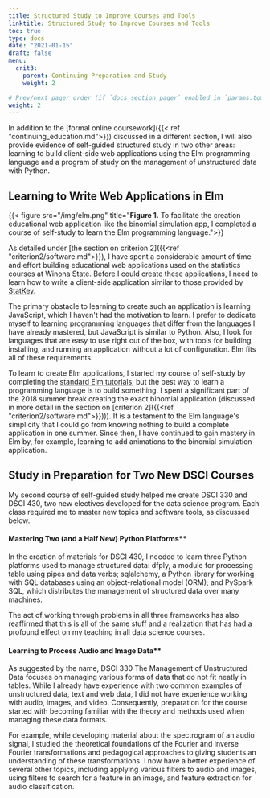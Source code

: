 ```yaml
---
title: Structured Study to Improve Courses and Tools
linktitle: Structured Study to Improve Courses and Tools
toc: true
type: docs
date: "2021-01-15"
draft: false
menu:
  crit3:
    parent: Continuing Preparation and Study
    weight: 2

# Prev/next pager order (if `docs_section_pager` enabled in `params.toml`)
weight: 2
---
```


In addition to the [formal online coursework]({{< ref
"continuing_education.md">}}) discussed in a different section, I will also
provide evidence of self-guided structured study in two other areas: learning
to build client-side web applications using the Elm programming language and
a program of study on the management of unstructured data with Python.

## Learning to Write Web Applications in Elm

{{< figure src="/img/elm.png" title="**Figure 1.** To facilitate the creation educational web application like the binomial simulation app, I completed a course of self-study to learn the Elm programming language.">}}


As detailed under [the section on criterion 2]({{<ref
"criterion2/software.md">}}), I have spent a considerable amount of time and
effort building educational web applications used on the statistics courses
at Winona State. Before I could create these applications, I need to learn
how to write a client-side application similar to those provided by
[StatKey](http://www.lock5stat.com/StatKey/).

The primary obstacle to learning to create such an application is learning
JavaScript, which I haven't had the motivation to learn. I prefer to dedicate
myself to learning programming languages that differ from the languages I
have already mastered, but JavaScript is similar to Python. Also, I look for
languages that are easy to use right out of the box, with tools for building,
installing, and running an application without a lot of configuration. Elm
fits all of these requirements.

To learn to create Elm applications, I started my course of self-study by
completing the [standard Elm tutorials](https://guide.elm-lang.org), but the
best way to learn a programming language is to build something. I spent a
significant part of the 2018 summer break creating the exact binomial
application (discussed in more detail in the section on [criterion 2]({{<ref
"criterion2/software.md">}}))). It is a testament to the Elm language's
simplicity that I could go from knowing nothing to build a complete
application in one summer. Since then, I have continued to gain mastery in
Elm by, for example, learning to add animations to the binomial simulation
application.

## Study in Preparation for Two New DSCI Courses

My second course of self-guided study helped me create DSCI 330 and DSCI 430,
two new electives developed for the data science program. Each class required
me to master new topics and software tools, as discussed below.

#### Mastering Two (and a Half New) Python Platforms**

In the creation of materials for DSCI 430, I needed to learn three Python
platforms used to manage structured data: dfply, a module for processing
table using pipes and data verbs; sqlalchemy, a Python library for working
with SQL databases using an object-relational model (ORM); and PySpark SQL,
which distributes the management of structured data over many machines.

The act of working through problems in all three frameworks has also
reaffirmed that this is all of the same stuff and a realization that
has had a profound effect on my teaching in all data science courses.

#### Learning to Process Audio and Image Data**

As suggested by the name, DSCI 330 The Management of Unstructured Data
focuses on managing various forms of data that do not fit neatly in tables.
While I already have experience with two common examples of unstructured
data, text and web data, I did not have experience working with audio,
images, and video. Consequently, preparation for the course started with
becoming familiar with the theory and methods used when managing these data
formats.

For example, while developing material about the spectrogram of an audio
signal, I studied the theoretical foundations of the Fourier and inverse
Fourier transformations and pedagogical approaches to giving students an
understanding of these transformations. I now have a better experience of
several other topics, including applying various filters to audio and images,
using filters to search for a feature in an image, and feature extraction for
audio classification.
